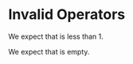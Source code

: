 # Invalid Operators

We expect that is less than 1.
<!--           ^
error: invalid conditional operator - missing left-hand expression
-->

We expect that is empty.
<!--           ^
error: invalid predicate operator - missing left-hand expression
-->

